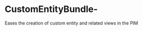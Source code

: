 CustomEntityBundle-
===================

Eases the creation of custom entity and related views in the PIM
